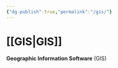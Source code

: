 ```yaml
---
{"dg-publish":true,"permalink":"/gis/"}
---
```


# [[GIS\|GIS]]

**Geographic Information Software** (GIS)


